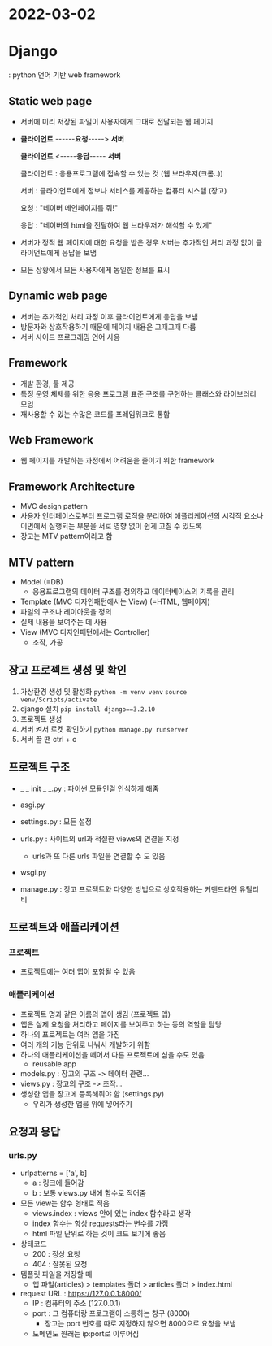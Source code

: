 # 2022-03-02

# Django 

: python 언어 기반 web framework



## Static web page

- 서버에 미리 저장된 파일이 사용자에게 그대로 전달되는 웹 페이지

- **클라이언트** ------**요청**-----> **서버**

  **클라이언트** <-----**응답**----- **서버**

  클라이언트 : 응용프로그램에 접속할 수 있는 것 (웹 브라우저(크롬..))

  서버 : 클라이언트에게 정보나 서비스를 제공하는 컴퓨터 시스템 (장고)

  요청 : "네이버 메인페이지를 줘!"

  응답 : "네이버의 html을 전달하여 웹 브라우저가 해석할 수 있게"

- 서버가 정적 웹 페이지에 대한 요청을 받은 경우 서버는 추가적인 처리 과정 없이 클라이언트에게 응답을 보냄
- 모든 상황에서 모든 사용자에게 동일한 정보를 표시



## Dynamic web page

- 서버는 추가적인 처리 과정 이후 클라이언트에게 응답을 보냄
- 방문자와 상호작용하기 때문에 페이지 내용은 그때그때 다름
- 서버 사이드 프로그래밍 언어 사용



## Framework

- 개발 환경, 툴 제공
- 특정 운영 체제를 위한 응용 프로그램 표준 구조를 구현하는 클래스와 라이브러리 모임
- 재사용할 수 있는 수많은 코드를 프레임워크로 통합



## Web Framework

- 웹 페이지를 개발하는 과정에서 어려움을 줄이기 위한 framework



## Framework Architecture

- MVC design pattern
- 사용자 인터페이스로부터 프로그램 로직을 분리하여 애플리케이션의 시각적 요소나 이면에서 실행되는 부분을 서로 영향 없이 쉽게 고칠 수 있도록
- 장고는 MTV pattern이라고 함



## MTV pattern

- Model (=DB)
  - 응용프로그램의 데이터 구조를 정의하고 데이터베이스의 기록을 관리
-  Template (MVC 디자인패턴에서는 View) (=HTML, 웹페이지)
  - 파일의 구조나 레이아웃을 정의
  - 실제 내용을 보여주는 데 사용
- View (MVC 디자인패턴에서는 Controller)
  - 조작, 가공




## 장고 프로젝트 생성 및 확인

1. 가상환경 생성 및 활성화 `python -m venv venv` `source venv/Scripts/activate`
2. django 설치 `pip install django==3.2.10`
3. 프로젝트 생성
4. 서버 켜서 로켓 확인하기 `python manage.py runserver` 
4.  서버 끌 땐 ctrl + c



## 프로젝트 구조

- _ _ init _ _.py : 파이썬 모듈인걸 인식하게 해줌
- asgi.py
- settings.py : 모든 설정
- urls.py : 사이트의 url과 적절한 views의 연결을 지정
  - urls과 또 다른 urls 파일을 연결할 수 도 있음 

- wsgi.py
- manage.py : 장고 프로젝트와 다양한 방법으로 상호작용하는 커맨드라인 유틸리티



## 프로젝트와 애플리케이션

### 프로젝트

- 프로젝트에는 여러 앱이 포함될 수 있음

### 애플리케이션

- 프로젝트 명과 같은 이름의 앱이 생김 (프로젝트 앱)
- 앱은 실제 요청을 처리하고 페이지를 보여주고 하는 등의 역할을 담당
- 하나의 프로젝트는 여러 앱을 가짐
- 여러 개의 기능 단위로 나눠서 개발하기 위함
- 하나의 애플리케이션을 떼어서 다른 프로젝트에 심을 수도 있음
  - reusable app
- models.py : 장고의 구조 -> 데이터 관련...
- views.py : 장고의 구조 -> 조작...
- 생성한 앱을 장고에 등록해줘야 함 (settings.py)
  - 우리가 생성한 앱을 위에 넣어주기



## 요청과 응답

### urls.py

- urlpatterns = ['a', b]
  - a : 링크에 들어감
  - b : 보통 views.py 내에 함수로 적어줌
- 모든 view는 함수 형태로 적음
  - views.index : views 안에 있는 index 함수라고 생각
  - index 함수는 항상 requests라는 변수를 가짐
  - html 파일 단위로 하는 것이 코드 보기에 좋음 
- 상태코드
  - 200 : 정상 요청
  - 404 : 잘못된 요청
- 템플릿 파일을 저장할 때
  - 앱 파일(articles) > templates 폴더 > articles 폴더 > index.html
- request URL : https://127.0.0.1:8000/
  - IP : 컴퓨터의 주소 (127.0.0.1)
  - port : 그 컴퓨터랑 프로그램이 소통하는 창구 (8000)
    - 장고는 port 번호를 따로 지정하지 않으면 8000으로 요청을 보냄
  - 도메인도 원래는 ip:port로 이루어짐

